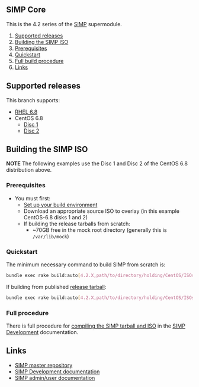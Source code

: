 ## SIMP Core

This is the 4.2 series of the [SIMP](https://github.com/NationalSecurityAgency/SIMP) supermodule.


1. [Supported releases](#supported-releases)
2. [Building the SIMP ISO](#building-the-simp-iso)
  1. [Prerequisites](#prerequisites)
  2. [Quickstart](#quickstart)
  3. [Full build procedure](#full-procedure)
3. [Links](#links)


## Supported releases
This branch supports:
  - [RHEL 6.8](https://access.redhat.com/downloads/)
  - CentOS 6.8
    - [Disc 1](http://isoredirect.centos.org/centos/6.7/isos/x86_64/CentOS-6.7-x86_64-bin-DVD1.iso)
    - [Disc 2](http://isoredirect.centos.org/centos/6.7/isos/x86_64/CentOS-6.7-x86_64-bin-DVD2.iso)


## Building the SIMP ISO


**NOTE** The following examples use the Disc 1 and Disc 2 of the CentOS 6.8 distribution above.

### Prerequisites
   - You must first:
     - [Set up your build environment](https://simp-project.atlassian.net/wiki/display/SD/Setting+up+your+build+environment)
     - Download an appropriate source ISO to overlay (in this example CentOS-6.8 disks 1 and 2)
     - If building the release tarballs from scratch:
        - ~70GB free in the mock root directory (generally this is `/var/lib/mock`)

### Quickstart


The minimum necessary command to build SIMP from scratch is:
```bash
bundle exec rake build:auto[4.2.X,path/to/directory/holding/CentOS/ISOs]
```


If building from published [release tarball](https://bintray.com/simp/Releases/Artifacts/view#files):
```bash
bundle exec rake build:auto[4.2.X,path/to/directory/holding/CentOS/ISOs,path/to/SIMP-DVD-TARBALL]
```


### Full procedure
There is full procedure for [compiling the SIMP tarball and ISO](https://simp-project.atlassian.net/wiki/display/SD/Compiling+the+SIMP+Tarball+and+ISO) in the [SIMP Development](https://simp-project.atlassian.net/wiki/display/SD/) documentation.

## Links
- [SIMP master repository](https://github.com/NationalSecurityAgency/SIMP)
- [SIMP Development documentation](https://simp-project.atlassian.net/wiki/display/SD)
- [SIMP admin/user documentation](http://simp.readthedocs.org/en/latest/)

